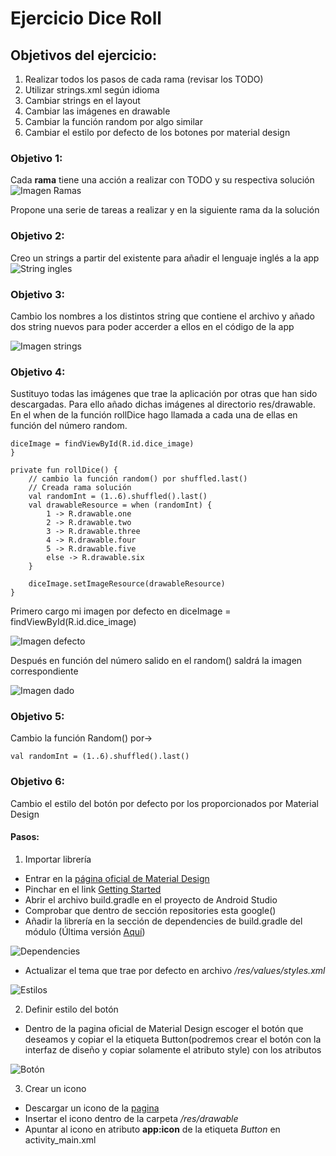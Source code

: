 # Ejercicio Dice Roll  

## Objetivos del ejercicio:

1. Realizar todos los pasos de cada rama (revisar los TODO)
2. Utilizar strings.xml según idioma
3. Cambiar strings en el layout
4. Cambiar las imágenes en drawable 
5. Cambiar la función random por algo similar 
6. Cambiar el estilo por defecto de los botones por material design

### Objetivo 1:

Cada **rama** tiene una acción a realizar con TODO y su respectiva solución
![Imagen Ramas](media/ramas.png)

Propone una serie de tareas a realizar y en la siguiente rama da la solución

### Objetivo 2:
Creo un strings a partir del existente para añadir el lenguaje inglés a la app 
![String ingles](media/eng.png)



### Objetivo 3:

Cambio los nombres a los distintos string que contiene el archivo y añado dos string nuevos para poder accerder a ellos en el código de la app


![Imagen strings](media/strings.png)

### Objetivo 4:

Sustituyo todas las imágenes que trae la aplicación por otras que han sido descargadas.
Para ello añado dichas imágenes al directorio res/drawable.
En el when de la función rollDice hago llamada a cada una de ellas en función del número random.

    diceImage = findViewById(R.id.dice_image)
    }

    private fun rollDice() {
        // cambio la función random() por shuffled.last()
        // Creada rama solución
        val randomInt = (1..6).shuffled().last()
        val drawableResource = when (randomInt) {
            1 -> R.drawable.one
            2 -> R.drawable.two
            3 -> R.drawable.three
            4 -> R.drawable.four
            5 -> R.drawable.five
            else -> R.drawable.six
        }

        diceImage.setImageResource(drawableResource)
    }


Primero cargo mi imagen por defecto en diceImage = findViewById(R.id.dice_image)

![Imagen defecto](media/imagenDefecto.png)

Después en función del número salido en el random() saldrá la imagen correspondiente

![Imagen dado](media/imagenDado.png)

### Objetivo 5:

Cambio la función Random() por->

    val randomInt = (1..6).shuffled().last()

### Objetivo 6:

Cambio el estilo del botón por defecto por los proporcionados por Material Design

#### Pasos:

1. Importar librería
- Entrar en la [página oficial de Material Design](https://material.io/components/buttons/android)  
- Pinchar en el link [Getting Started](https://github.com/material-components/material-components-android/blob/master/docs/getting-started.md)
- Abrir el archivo build.gradle en el proyecto de Android Studio
- Comprobar que dentro de sección repositories esta google()
- Añadir la librería en la sección de dependencies de build.gradle del módulo (Última versión [Aquí](https://mvnrepository.com/artifact/com.google.android.material/material))

![Dependencies](media/dependencies.png)

- Actualizar el tema que trae por defecto en archivo _/res/values/styles.xml_

![Estilos](media/styles.png)

2. Definir estilo del botón
- Dentro de la pagina oficial de Material Design escoger el botón que deseamos y copiar el la etiqueta Button(podremos crear el botón con la interfaz de diseño y copiar solamente el atributo style) con los atributos

![Botón](media/button.png)


3. Crear un icono
- Descargar un icono de la [pagina](https://fonts.google.com/icons?selected=Material+Icons)  
- Insertar el icono dentro de la carpeta _/res/drawable_
- Apuntar al icono en atributo **app:icon** de la etiqueta _Button_ en activity_main.xml














